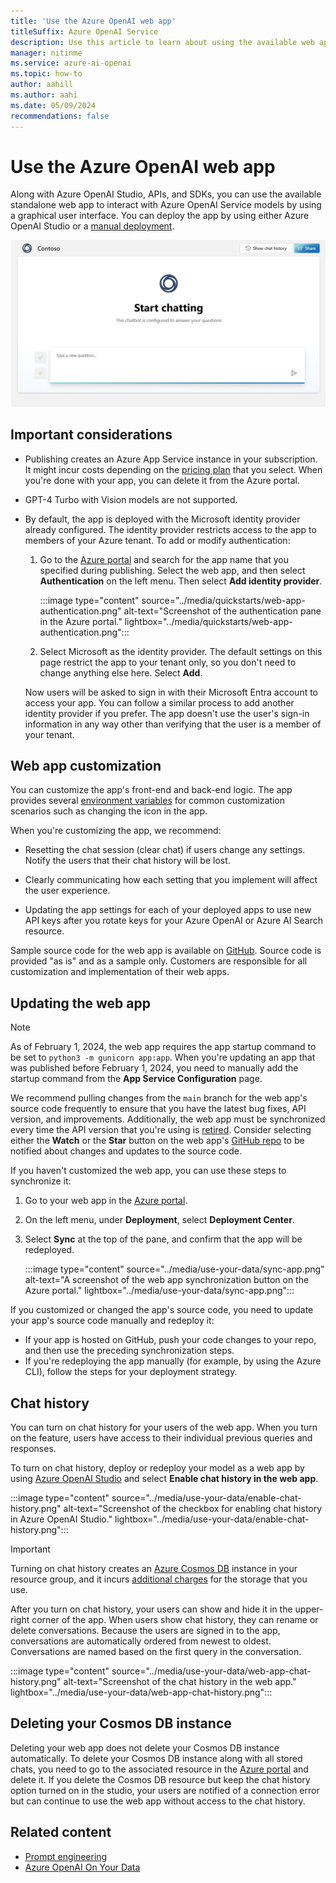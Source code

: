 ```yaml
---
title: 'Use the Azure OpenAI web app'
titleSuffix: Azure OpenAI Service
description: Use this article to learn about using the available web app to chat with Azure OpenAI models.
manager: nitinme
ms.service: azure-ai-openai
ms.topic: how-to
author: aahill
ms.author: aahi
ms.date: 05/09/2024
recommendations: false
---
```



# Use the Azure OpenAI web app

Along with Azure OpenAI Studio, APIs, and SDKs, you can use the available standalone web app to interact with Azure OpenAI Service models by using a graphical user interface. You can deploy the app by using either Azure OpenAI Studio or a [manual deployment](https://github.com/microsoft/sample-app-aoai-chatGPT).

![Screenshot that shows the web app interface.](../media/use-your-data/web-app.png)

## Important considerations

- Publishing creates an Azure App Service instance in your subscription. It might incur costs depending on the [pricing plan](https://azure.microsoft.com/pricing/details/app-service/windows/) that you select. When you're done with your app, you can delete it from the Azure portal.
- GPT-4 Turbo with Vision models are not supported.
- By default, the app is deployed with the Microsoft identity provider already configured. The identity provider restricts access to the app to members of your Azure tenant. To add or modify authentication:
    1. Go to the [Azure portal](https://portal.azure.com/#home) and search for the app name that you specified during publishing. Select the web app, and then select **Authentication** on the left menu. Then select **Add identity provider**.

        :::image type="content" source="../media/quickstarts/web-app-authentication.png" alt-text="Screenshot of the authentication pane in the Azure portal." lightbox="../media/quickstarts/web-app-authentication.png":::

    1. Select Microsoft as the identity provider. The default settings on this page restrict the app to your tenant only, so you don't need to change anything else here. Select **Add**.

    Now users will be asked to sign in with their Microsoft Entra account to access your app. You can follow a similar process to add another identity provider if you prefer. The app doesn't use the user's sign-in information in any way other than verifying that the user is a member of your tenant.

## Web app customization

You can customize the app's front-end and back-end logic. The app provides several [environment variables](https://github.com/microsoft/sample-app-aoai-chatGPT#common-customization-scenarios-eg-updating-the-default-chat-logo-and-headers) for common customization scenarios such as changing the icon in the app.

When you're customizing the app, we recommend:

- Resetting the chat session (clear chat) if users change any settings. Notify the users that their chat history will be lost.

- Clearly communicating how each setting that you implement will affect the user experience.

- Updating the app settings for each of your deployed apps to use new API keys after you rotate keys for your Azure OpenAI or Azure AI Search resource.

Sample source code for the web app is available on [GitHub](https://github.com/microsoft/sample-app-aoai-chatGPT). Source code is provided "as is" and as a sample only. Customers are responsible for all customization and implementation of their web apps.

## Updating the web app

> [!NOTE]
> As of February 1, 2024, the web app requires the app startup command to be set to `python3 -m gunicorn app:app`. When you're updating an app that was published before February 1, 2024, you need to manually add the startup command from the **App Service Configuration** page.

We recommend pulling changes from the `main` branch for the web app's source code frequently to ensure that you have the latest bug fixes, API version, and improvements. Additionally, the web app must be synchronized every time the API version that you're using is [retired](../api-version-deprecation.md#retiring-soon). Consider selecting either the **Watch** or the **Star** button on the web app's [GitHub repo](https://github.com/microsoft/sample-app-aoai-chatGPT) to be notified about changes and updates to the source code.

If you haven't customized the web app, you can use these steps to synchronize it:

1. Go to your web app in the [Azure portal](https://portal.azure.com/).
1. On the left menu, under **Deployment**, select **Deployment Center**.
1. Select **Sync** at the top of the pane, and confirm that the app will be redeployed.

    :::image type="content" source="../media/use-your-data/sync-app.png" alt-text="A screenshot of the web app synchronization button on the Azure portal." lightbox="../media/use-your-data/sync-app.png":::

If you customized or changed the app's source code, you need to update your app's source code manually and redeploy it:

- If your app is hosted on GitHub, push your code changes to your repo, and then use the preceding synchronization steps.
- If you're redeploying the app manually (for example, by using the Azure CLI), follow the steps for your deployment strategy.

## Chat history

You can turn on chat history for your users of the web app. When you turn on the feature, users have access to their individual previous queries and responses.

To turn on chat history, deploy or redeploy your model as a web app by using [Azure OpenAI Studio](https://oai.azure.com/portal) and select **Enable chat history in the web app**.

:::image type="content" source="../media/use-your-data/enable-chat-history.png" alt-text="Screenshot of the checkbox for enabling chat history in Azure OpenAI Studio." lightbox="../media/use-your-data/enable-chat-history.png":::

> [!IMPORTANT]
> Turning on chat history creates an [Azure Cosmos DB](/azure/cosmos-db/introduction) instance in your resource group, and it incurs [additional charges](https://azure.microsoft.com/pricing/details/cosmos-db/autoscale-provisioned/) for the storage that you use.

After you turn on chat history, your users can show and hide it in the upper-right corner of the app. When users show chat history, they can rename or delete conversations. Because the users are signed in to the app, conversations are automatically ordered from newest to oldest. Conversations are named based on the first query in the conversation.

:::image type="content" source="../media/use-your-data/web-app-chat-history.png" alt-text="Screenshot of the chat history in the web app." lightbox="../media/use-your-data/web-app-chat-history.png":::

## Deleting your Cosmos DB instance

Deleting your web app does not delete your Cosmos DB instance automatically. To delete your Cosmos DB instance along with all stored chats, you need to go to the associated resource in the [Azure portal](https://portal.azure.com) and delete it. If you delete the Cosmos DB resource but keep the chat history option turned on in the studio, your users are notified of a connection error but can continue to use the web app without access to the chat history.

## Related content

- [Prompt engineering](../concepts/prompt-engineering.md)
- [Azure OpenAI On Your Data](../concepts/use-your-data.md)
